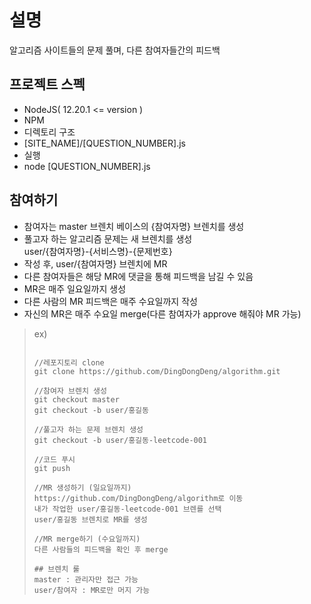 # 설명
알고리즘 사이트들의 문제 풀며, 다른 참여자들간의 피드백

## 프로젝트 스펙
 * NodeJS( 12.20.1 <= version )
 * NPM
 * 디렉토리 구조
 * [SITE_NAME]/[QUESTION_NUMBER].js
 * 실행
 * node [QUESTION_NUMBER].js


 
 
## 참여하기
 * 참여자는 master 브렌치 베이스의 {참여자명} 브렌치를 생성
 * 풀고자 하는 알고리즘 문제는 새 브렌치를 생성   
 user/{참여자명}-{서비스명}-{문제번호}
 * 작성 후, user/{참여자명} 브렌치에 MR
 * 다른 참여자들은 해당 MR에 댓글을 통해 피드백을 남길 수 있음
 * MR은 매주 일요일까지 생성
 * 다른 사람의 MR 피드백은 매주 수요일까지 작성
 * 자신의 MR은 매주 수요일 merge(다른 참여자가 approve 해줘야 MR 가능)
 
>ex)
>   
> ````
>  
> //레포지토리 clone
> git clone https://github.com/DingDongDeng/algorithm.git
> 
> //참여자 브렌치 생성
> git checkout master   
> git checkout -b user/홍길동
> 
> //풀고자 하는 문제 브렌치 생성
> git checkout -b user/홍길동-leetcode-001
> 
> //코드 푸시
> git push
> 
> //MR 생성하기 (일요일까지)
> https://github.com/DingDongDeng/algorithm로 이동
> 내가 작업한 user/홍길동-leetcode-001 브렌를 선택
> user/홍길동 브렌치로 MR를 생성 
> 
> //MR merge하기 (수요일까지)
> 다른 사람들의 피드백을 확인 후 merge
> 
> ## 브렌치 룰
> master : 관리자만 접근 가능
> user/참여자 : MR로만 머지 가능
> ````

